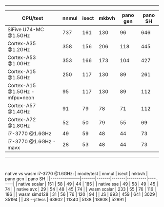 ***
|CPU/test| nnmul | isect | mkbvh | pano gen | pano SH |
|--------|--------|-----|--------|-----|-----|
| SiFive U74-MC @1.5GHz | 737 | 161 | 130 | 96 | 646 |
| Cortex-A35 @1.2GHz | 358 | 156 | 206  | 118 | 445  |
| Cortex-A53 @1.0GHz | 353  | 166 | 173  | 104 | 427  |
| Cortex-A15 @1.5GHz | 250 | 117  | 130  | 89 | 261  |
| Cortex-A15 @1.5GHz -mfpu=neon | 95 | 117  | 130  | 89 | 112  |
| Cortex-A57 @1.4GHz | 91 | 79 | 78 | 71 | 112 |
| Cortex-A72 @1.8GHz | 52 | 50  | 79  | 55 | 69 |
| i7-3770 @1.6GHz    | 49 | 59  | 48  | 44  | 73  |
| i7-3770 @1.6GHz -mavx | 28 | 53  | 48  | 44  | 73  |
***

<br>

native vs wasm
i7-3770 @1.6GHz:
| mode/test     | nnmul | isect | mkbvh | pano gen | pano SH |
|---------------|-------|-------|-------|----------|---------|
| native scalar | 151   | 58    |  49   | 44       | 185     |
| native sse    | 49    | 58    |  49   | 45       | 74      |
| native avx    | 29    | 54    |  48   | 45       | 74      |
| wasm scalar   | 233   | 55    |  76   | 116      | 186     |
| wasm simd128  | 31    | 56    |  76   | 120      | 94      |
| JS            | 993   | 459   | 641   | 3029     | 35194   |
| JS --jitless  | 63902 | 11340 | 5138  | 18808    | 52991   |
